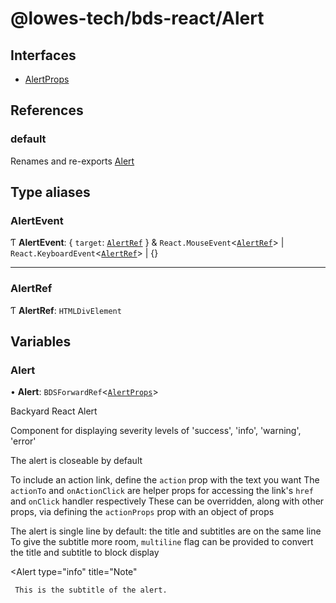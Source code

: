 # @lowes-tech/bds-react/Alert

## Interfaces

- [AlertProps](interfaces/AlertProps.md)

## References

### default

Renames and re-exports [Alert](README.md#alert)

## Type aliases

### AlertEvent

Ƭ **AlertEvent**: { `target`: [`AlertRef`](README.md#alertref)  } & `React.MouseEvent`<[`AlertRef`](README.md#alertref)\> \| `React.KeyboardEvent`<[`AlertRef`](README.md#alertref)\> \| {}

___

### AlertRef

Ƭ **AlertRef**: `HTMLDivElement`

## Variables

### Alert

• **Alert**: `BDSForwardRef`<[`AlertProps`](interfaces/AlertProps.md)\>

Backyard React Alert

Component for displaying severity levels of 'success', 'info', 'warning', 'error'

The alert is closeable by default

To include an action link, define the `action` prop with the text you want
The `actionTo` and `onActionClick` are helper props for accessing the link's `href` and `onClick` handler respectively
These can be overridden, along with other props, via defining the `actionProps` prop with an object of props

The alert is single line by default: the title and subtitles are on the same line
To give the subtitle more room, `multiline` flag can be provided to convert the title and subtitle to block display

 <Alert
     type="info"
     title="Note"
 >
     This is the subtitle of the alert.
 </Alert>
